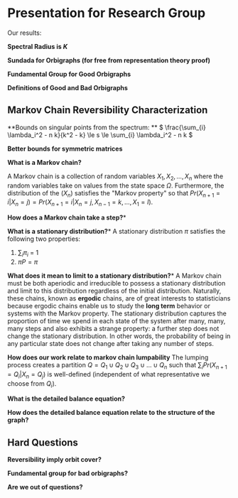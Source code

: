 Presentation for Research Group
===============================

Our results:

**Spectral Radius is $K$**

**Sundada for Orbigraphs (for free from representation theory proof)**

**Fundamental Group for Good Orbigraphs**

**Definitions of Good and Bad Orbigraphs**

## Markov Chain Reversibility Characterization

**Bounds on singular points from the spectrum: ** $ \frac{\sum_{i} \lambda_i^2 - n k}{k^2 - k} \le s \le \sum_{i} \lambda_i^2 - n k $

**Better bounds for symmetric matrices**

**What is a Markov chain?**

A Markov chain is a collection of random variables $X_1, X_2, \ldots, X_n$ where the random variables take on values from the state space $\Omega$. Furthermore, the distribution of the $(X_n)$ satisfies the "Markov property" so that $Pr(X_{n+1} = i | X_{n} = j) = Pr(X_{n+1} = i | X_{n} = j, X_{n-1} = k, \ldots, X_1 = l)$.

**How does a Markov chain take a step?***

**What is a stationary distribution?***
A stationary distribution $\pi$ satisfies the following two properties:
1. $\sum_{i} \pi_i$ = 1
2. $\pi P = \pi$

**What does it mean to limit to a stationary distribution?***
A Markov chain must be both aperiodic and irreducible to possess a stationary distribution and limit to this distribution regardless of the initial distribution. Naturally, these chains, known as __ergodic__ chains, are of great interests to statisticians because ergodic chains enable us to study the __long term__ behavior or systems with the Markov property. The stationary distribution captures the proportion of time we spend in each state of the system after many, many, many steps and also exhibits a strange property: a further step does not change the stationary distribution. In other words, the probability of being in any particular state does not change after taking any number of steps.

**How does our work relate to markov chain lumpability**
The lumping process creates a partition $Q = Q_1 \cup Q_2 \cup Q_3 \cup \ldots \cup Q_n$ such that $\sum_{i} Pr(X_{n + 1} = Q_i | X_{n} = Q_j)$ is well-defined (independent of what representative we choose from $Q_i$).

**What is the detailed balance equation?**

**How does the detailed balance equation relate to the structure of the graph?**

## Hard Questions
**Reversibility imply orbit cover?**

**Fundamental group for bad orbigraphs?**

**Are we out of questions?**